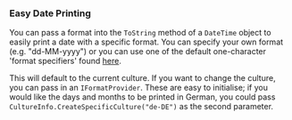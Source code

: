 ### Easy Date Printing

You can pass a format into the `ToString` method of a `DateTime` object to easily print a date with a specific format. You can specify your own format (e.g. "dd-MM-yyyy") or you can use one of the default one-character 'format specifiers' found [here](https://docs.microsoft.com/en-us/dotnet/api/system.datetime.tostring?view=netframework-4.8).

This will default to the current culture. If you want to change the culture, you can pass in an `IFormatProvider`. These are easy to initialise; if you would like the days and months to be printed in German, you could pass `CultureInfo.CreateSpecificCulture("de-DE")` as the second parameter.